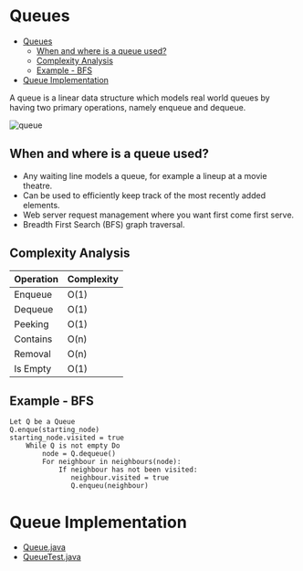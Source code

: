 # Queues

- [Queues](#queues)
  * [When and where is a queue used?](#when-and-where-is-a-queue-used)
  * [Complexity Analysis](#complexity-analysis)
  * [Example - BFS](#example---bfs)
- [Queue Implementation](#queue-implementation)


A queue is a linear data structure which models real world queues by having two primary operations,
namely enqueue and dequeue.

![queue](https://miro.medium.com/max/1400/0*TRbfsq86lqDoqW6b.png)

## When and where is a queue used?
- Any waiting line models a queue, for example a lineup at a movie theatre.
- Can be used to efficiently keep track of the most recently added elements.
- Web server request management where you want first come first serve.
- Breadth First Search (BFS) graph traversal.

## Complexity Analysis
| Operation | Complexity |
| --- | --- |
| Enqueue | O(1) |
| Dequeue | O(1) |
| Peeking | O(1) |
| Contains | O(n) |
| Removal | O(n) |
| Is Empty | O(1) |

## Example - BFS

```
Let Q be a Queue
Q.enque(starting_node)
starting_node.visited = true
    While Q is not empty Do
        node = Q.dequeue()
        For neighbour in neighbours(node):
            If neighbour has not been visited:
               neighbour.visited = true
               Q.enqueu(neighbour)
```

# Queue Implementation
- [Queue.java](Queue.java)
- [QueueTest.java](../../tests/queue/QueueTest.java)
